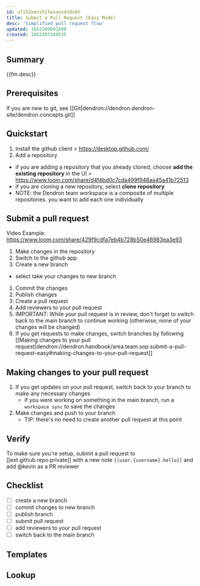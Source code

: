 ```yaml
---
id: o7i52oeoih1fwsoos43dv6h
title: Submit a Pull Request (Easy Mode)
desc: 'Simplified pull request flow'
updated: 1652309091898
created: 1652307349535
---
```


## Summary

{{fm.desc}}

## Prerequisites

If you are new to git, see [[Git|dendron://dendron.dendron-site/dendron.concepts.git]]

## Quickstart
1. Install the github client > https://desktop.github.com/
1. Add a repository
  - if you are adding a repository that you already cloned, choose **add the existing repository** in the UI  > https://www.loom.com/share/d4f4bd0c7cda499f948aa45a41b72513
  - if you are cloning a new repository, select **clone repository**
  - NOTE: the Dendron team workspace is a composite of multiple repositories. you want to add each one individually 

## Submit a pull request
Video Example: https://www.loom.com/share/429f9cdfa7eb4b728b50e46983ea3e93

1. Make changes in the repository
1. Switch to the github app
1. Create a new branch
  - select take your changes to new branch
1. Commit the changes
1. Publish changes
1. Create a pull request
1. Add reviewers to your pull request
1. IMPORTANT: While your pull request is in review, don't forget to switch back to the main branch to continue working (otherwise, none of your changes will be changed)
1. If you get requests to make changes, switch branches by following [[Making changes to your pull request|dendron://dendron.handbook/area.team.sop.submit-a-pull-request-easy#making-changes-to-your-pull-request]]

## Making changes to your pull request
1. If you get updates on your pull request, switch back to your branch to make any necessary changes 
    - if you were working on something in the main branch, run a `workspace sync` to save the changes
1. Make changes and push to your branch
    - TIP: there's no need to create another pull request at this point

## Verify

To make sure you're setup, submit a pull request to [[ext.github.repo.private]] with a new note `[[user.{username}.hello]]` and add @kevin as a PR reviewer

## Checklist
- [ ] create a new branch
- [ ] commit changes to new branch
- [ ] publish branch
- [ ] submit pull request
- [ ] add reviewers to your pull request
- [ ] switch back to the main branch

## Templates

## Lookup
